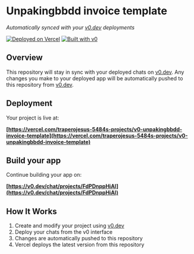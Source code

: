 # Unpakingbbdd invoice template

*Automatically synced with your [v0.dev](https://v0.dev) deployments*

[![Deployed on Vercel](https://img.shields.io/badge/Deployed%20on-Vercel-black?style=for-the-badge&logo=vercel)](https://vercel.com/traperojesus-5484s-projects/v0-unpakingbbdd-invoice-template)
[![Built with v0](https://img.shields.io/badge/Built%20with-v0.dev-black?style=for-the-badge)](https://v0.dev/chat/projects/FdPDnppHiAl)

## Overview

This repository will stay in sync with your deployed chats on [v0.dev](https://v0.dev).
Any changes you make to your deployed app will be automatically pushed to this repository from [v0.dev](https://v0.dev).

## Deployment

Your project is live at:

**[https://vercel.com/traperojesus-5484s-projects/v0-unpakingbbdd-invoice-template](https://vercel.com/traperojesus-5484s-projects/v0-unpakingbbdd-invoice-template)**

## Build your app

Continue building your app on:

**[https://v0.dev/chat/projects/FdPDnppHiAl](https://v0.dev/chat/projects/FdPDnppHiAl)**

## How It Works

1. Create and modify your project using [v0.dev](https://v0.dev)
2. Deploy your chats from the v0 interface
3. Changes are automatically pushed to this repository
4. Vercel deploys the latest version from this repository